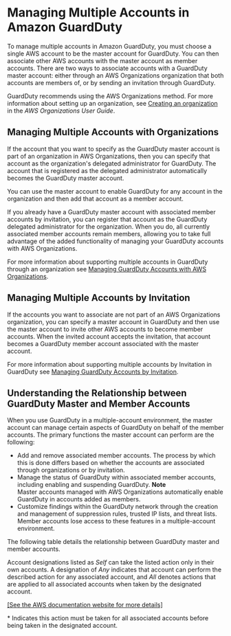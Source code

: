 # Managing Multiple Accounts in Amazon GuardDuty<a name="guardduty_accounts"></a>

To manage multiple accounts in Amazon GuardDuty, you must choose a single AWS account to be the master account for GuardDuty\. You can then associate other AWS accounts with the master account as member accounts\. There are two ways to associate accounts with a GuardDuty master account: either through an AWS Organizations organization that both accounts are members of, or by sending an invitation through GuardDuty\.

GuardDuty recommends using the AWS Organizations method\. For more information about setting up an organization, see [Creating an organization](https://docs.aws.amazon.com/organizations/latest/userguide/orgs_manage_create.html) in the *AWS Organizations User Guide*\. 

## Managing Multiple Accounts with Organizations<a name="organization_method"></a>

If the account that you want to specify as the GuardDuty master account is part of an organization in AWS Organizations, then you can specify that account as the organization's delegated administrator for GuardDuty\. The account that is registered as the delegated administrator automatically becomes the GuardDuty master account\. 

You can use the master account to enable GuardDuty for any account in the organization and then add that account as a member account\. 

If you already have a GuardDuty master account with associated member accounts by invitation, you can register that account as the GuardDuty delegated administrator for the organization\. When you do, all currently associated member accounts remain members, allowing you to take full advantage of the added functionality of managing your GuardDuty accounts with AWS Organizations\.

 For more information about supporting multiple accounts in GuardDuty through an organization see [Managing GuardDuty Accounts with AWS Organizations](guardduty_organizations.md)\. 

## Managing Multiple Accounts by Invitation<a name="invitation_method"></a>

If the accounts you want to associate are not part of an AWS Organizations organization, you can specify a master account in GuardDuty and then use the master account to invite other AWS accounts to become member accounts\. When the invited account accepts the invitation, that account becomes a GuardDuty member account associated with the master account\. 

For more information about supporting multiple accounts by Invitation in GuardDuty see [Managing GuardDuty Accounts by Invitation](guardduty_invitations.md)\. 

## Understanding the Relationship between GuardDuty Master and Member Accounts<a name="master_member_relationships"></a>

When you use GuardDuty in a multiple\-account environment, the master account can manage certain aspects of GuardDuty on behalf of the member accounts\. The primary functions the master account can perform are the following:
+ Add and remove associated member accounts\. The process by which this is done differs based on whether the accounts are associated through organizations or by invitation\.
+ Manage the status of GuardDuty within associated member accounts, including enabling and suspending GuardDuty\.
**Note**  
Master accounts managed with AWS Organizations automatically enable GuardDuty in accounts added as members\.
+ Customize findings within the GuardDuty network through the creation and management of suppression rules, trusted IP lists, and threat lists\. Member accounts lose access to these features in a multiple\-account environment\.

The following table details the relationship between GuardDuty master and member accounts\.

Account designations listed as *Self* can take the listed action only in their own accounts\. A designation of *Any* indicates that account can perform the described action for any associated account, and *All* denotes actions that are applied to all associated accounts when taken by the designated account\.

[\[See the AWS documentation website for more details\]](http://docs.aws.amazon.com/guardduty/latest/ug/guardduty_accounts.html)

\* Indicates this action must be taken for all associated accounts before being taken in the designated account\.